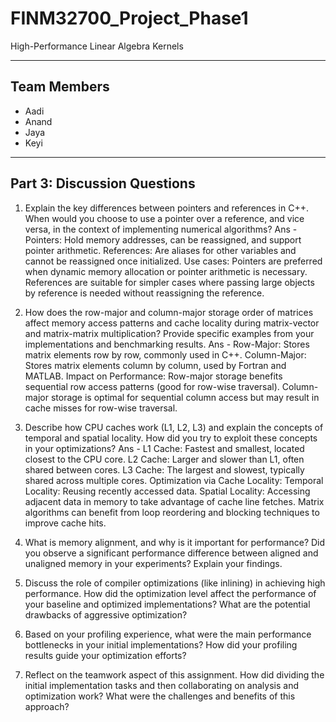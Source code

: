 # FINM32700_Project_Phase1
High-Performance Linear Algebra Kernels

---

## Team Members
- Aadi
- Anand
- Jaya
- Keyi

---


## Part 3: Discussion Questions 
1. Explain the key differences between pointers and references in C++. When would you choose to use a pointer over a reference, and vice versa, in the context of implementing numerical algorithms?
Ans - Pointers: Hold memory addresses, can be reassigned, and support pointer arithmetic.
      References: Are aliases for other variables and cannot be reassigned once initialized.
      Use cases:
      Pointers are preferred when dynamic memory allocation or pointer arithmetic is necessary.
      References are suitable for simpler cases where passing large objects by reference is needed without reassigning the reference.
  
2. How does the row-major and column-major storage order of matrices affect memory access patterns and cache locality during matrix-vector and matrix-matrix multiplication? Provide specific examples from your implementations and benchmarking results.
Ans - Row-Major: Stores matrix elements row by row, commonly used in C++.
      Column-Major: Stores matrix elements column by column, used by Fortran and MATLAB.
      Impact on Performance:
      Row-major storage benefits sequential row access patterns (good for row-wise traversal).
      Column-major storage is optimal for sequential column access but may result in cache misses for row-wise traversal.
   
3. Describe how CPU caches work (L1, L2, L3) and explain the concepts of temporal and spatial locality. How did you try to exploit these concepts in your optimizations?
Ans - L1 Cache: Fastest and smallest, located closest to the CPU core.
      L2 Cache: Larger and slower than L1, often shared between cores.
      L3 Cache: The largest and slowest, typically shared across multiple cores.
      Optimization via Cache Locality:
      Temporal Locality: Reusing recently accessed data.
      Spatial Locality: Accessing adjacent data in memory to take advantage of cache line fetches.
      Matrix algorithms can benefit from loop reordering and blocking techniques to improve cache hits.
   
4. What is memory alignment, and why is it important for performance? Did you observe a significant performance difference between aligned and unaligned memory in your experiments? Explain your findings.
6. Discuss the role of compiler optimizations (like inlining) in achieving high performance. How did the optimization level affect the performance of your baseline and optimized implementations? What are the potential drawbacks of aggressive optimization?
7. Based on your profiling experience, what were the main performance bottlenecks in your initial implementations? How did your profiling results guide your optimization efforts?
8. Reflect on the teamwork aspect of this assignment. How did dividing the initial implementation tasks and then collaborating on analysis and optimization work? What were the challenges and benefits of this approach?
